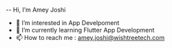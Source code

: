 -- Hi, I’m Amey Joshi
- 👀 I’m interested in App Develpoment
- 🌱 I’m currently learning Flutter App Development
- 📫 How to reach me : amey.joshi@wishtreetech.com

<!---
wishtree-ajoshi/wishtree-ajoshi is a ✨ special ✨ repository because its `README.md` (this file) appears on your GitHub profile.
You can click the Preview link to take a look at your changes.
--->
